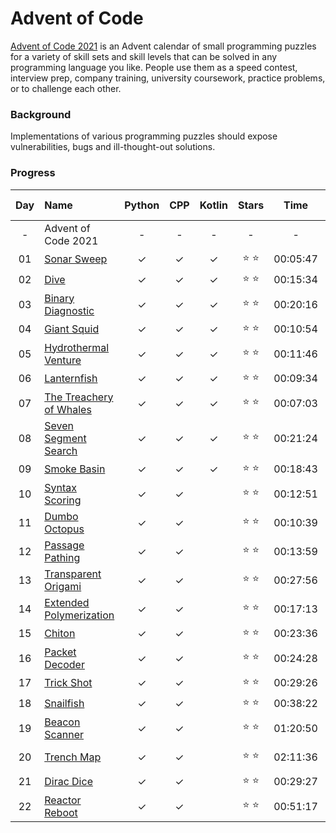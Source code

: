 # Advent of Code
[Advent of Code 2021](https://adventofcode.com/2021/) is an Advent calendar of small programming puzzles for a variety of skill sets and skill levels that can be solved in any programming language you like. People use them as a speed contest, interview prep, company training, university coursework, practice problems, or to challenge each other.

### Background
Implementations of various programming puzzles should expose vulnerabilities, bugs and ill-thought-out solutions.


### Progress


| Day | Name | Python | CPP | Kotlin | Stars | Time | Top 100? |
|:---:|:---|:---:|:---:|:---:|:---:|:---:|:---:|
| - | Advent of Code 2021 | - | - | - | - | - | - |
| 01 | [Sonar Sweep](https://adventofcode.com/2021/day/1) | ✓ | ✓ | ✓ | ⭐️ ⭐️ | 00:05:47 |  |
| 02 | [Dive](https://adventofcode.com/2021/day/2) | ✓ | ✓ | ✓ | ⭐️ ⭐️ | 00:15:34 |  |
| 03 | [Binary Diagnostic](https://adventofcode.com/2021/day/3) | ✓ | ✓ | ✓ | ⭐️ ⭐️ | 00:20:16 |  |
| 04 | [Giant Squid](https://adventofcode.com/2021/day/4) | ✓ | ✓ | ✓ | ⭐️ ⭐️ | 00:10:54 | ✓ |
| 05 | [Hydrothermal Venture](https://adventofcode.com/2021/day/5) | ✓ | ✓ | ✓ | ⭐️ ⭐️ | 00:11:46 |  |
| 06 | [Lanternfish](https://adventofcode.com/2021/day/6) | ✓ | ✓ | ✓ | ⭐️ ⭐️ | 00:09:34 |  |
| 07 | [The Treachery of Whales](https://adventofcode.com/2021/day/7) | ✓ | ✓ | ✓ | ⭐️ ⭐️ | 00:07:03 |  |
| 08 | [Seven Segment Search](https://adventofcode.com/2021/day/8) | ✓ | ✓ | ✓ | ⭐️ ⭐️ | 00:21:24 |  |
| 09 | [Smoke Basin](https://adventofcode.com/2021/day/9) | ✓ | ✓ | ✓ | ⭐️ ⭐️ | 00:18:43 |  |
| 10 | [Syntax Scoring](https://adventofcode.com/2021/day/10) | ✓ | ✓ |  | ⭐️ ⭐️ | 00:12:51 |  |
| 11 | [Dumbo Octopus](https://adventofcode.com/2021/day/11) | ✓ | ✓ |  | ⭐️ ⭐️ | 00:10:39 |  |
| 12 | [Passage Pathing](https://adventofcode.com/2021/day/12) | ✓ | ✓ |  | ⭐️ ⭐️ | 00:13:59 |  |
| 13 | [Transparent Origami](https://adventofcode.com/2021/day/13) | ✓ | ✓ |  | ⭐️ ⭐️ | 00:27:56 |  |
| 14 | [Extended Polymerization](https://adventofcode.com/2021/day/14) | ✓ | ✓ |  | ⭐️ ⭐️ | 00:17:13 |  |
| 15 | [Chiton](https://adventofcode.com/2021/day/15) | ✓ | ✓ |  | ⭐️ ⭐️ | 00:23:36 |  |
| 16 | [Packet Decoder](https://adventofcode.com/2021/day/16) | ✓ | ✓ |  | ⭐️ ⭐️ | 00:24:28 | ✓ |
| 17 | [Trick Shot](https://adventofcode.com/2021/day/17) | ✓ | ✓ |  | ⭐️ ⭐️ | 00:29:26 |  |
| 18 | [Snailfish](https://adventofcode.com/2021/day/18) | ✓ | ✓ |  | ⭐️ ⭐️ | 00:38:22 | ✓ |
| 19 | [Beacon Scanner](https://adventofcode.com/2021/day/19) | ✓ | ✓ |  | ⭐️ ⭐️ | 01:20:50 |  |
| 20 | [Trench Map](https://adventofcode.com/2021/day/20) | ✓ | ✓ |  | ⭐️ ⭐️ | 02:11:36 | late :/ |
| 21 | [Dirac Dice](https://adventofcode.com/2021/day/21) | ✓ | ✓ |  | ⭐️ ⭐️ | 00:29:27 |  |
| 22 | [Reactor Reboot](https://adventofcode.com/2021/day/22) | ✓ | ✓ |  | ⭐️ ⭐️ | 00:51:17 |  |